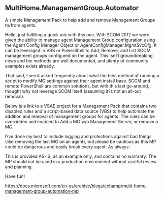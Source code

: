 ## MultiHome.ManagementGroup.Automator

A simple Management Pack to help add and remove Management Groups to/from agents.

Hello, just fulfilling a quick ask with this one. With SCOM 2012 we were given the ability to manage agent Management Group configuration using the Agent Config Manager Object or AgentConfigManager.MgmtSvcCfg. It can be leveraged in VBS or PowerShell to Add, Remove, and List SCOM management groups configured on the agent. This isn?t groundbreaking news and the methods are well documented, and plenty of community examples exists already.

That said, I see it asked frequently about what the best method of running a script to modify MG settings against their agent install base. SCCM and remote PowerShell are common solutions, but with this last go-around, I thought why not leverage SCOM itself (assuming it?s not an all-out removal).

Below is a link to a VSAE project for a Management Pack that contains two disabled rules and a script-based data source (VBS) to help automate the addition and removal of management groups for agents. The rules can be overridden and enabled to Add a MG w/a Management Server, or remove a MG.

I?ve done my best to include logging and protections against bad things (like removing the last MG on an agent), but please be cautious as this MP could be dangerous and easily break every agent. As always:

This is provided AS-IS, as an example only, and contains no warranty. The MP should not be used in a production environment without careful review and planning.

Have fun!

<https://docs.microsoft.com/en-us/archive/blogs/cchamp/multi-home-management-group-automation-mp>
